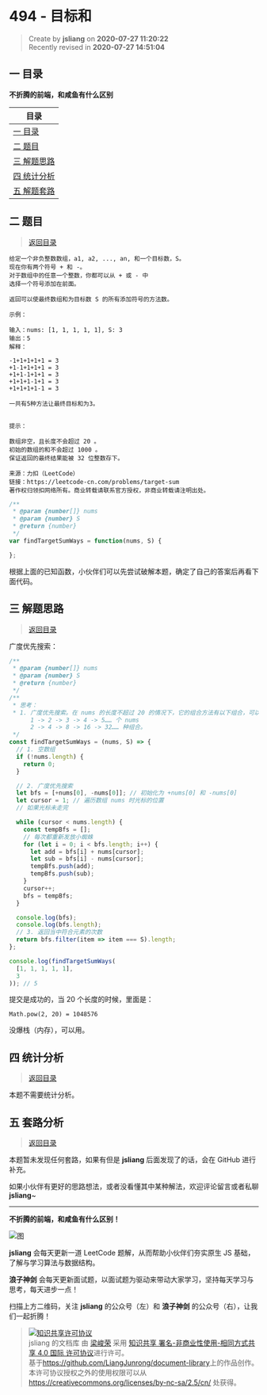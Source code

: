 494 - 目标和
===

> Create by **jsliang** on **2020-07-27 11:20:22**  
> Recently revised in **2020-07-27 14:51:04**  

## <a name="chapter-one" id="chapter-one"></a>一 目录

**不折腾的前端，和咸鱼有什么区别**

| 目录 |
| --- |
| [一 目录](#chapter-one) |
| <a name="catalog-chapter-two" id="catalog-chapter-two"></a>[二 题目](#chapter-two) |
| <a name="catalog-chapter-three" id="catalog-chapter-three"></a>[三 解题思路](#chapter-three) |
| <a name="catalog-chapter-four" id="catalog-chapter-four"></a>[四 统计分析](#chapter-four) |
| <a name="catalog-chapter-five" id="catalog-chapter-five"></a>[五 解题套路](#chapter-five) |

## <a name="chapter-two" id="chapter-two"></a>二 题目

> [返回目录](#chapter-one)

```
给定一个非负整数数组，a1, a2, ..., an, 和一个目标数，S。
现在你有两个符号 + 和 -。
对于数组中的任意一个整数，你都可以从 + 或 - 中
选择一个符号添加在前面。

返回可以使最终数组和为目标数 S 的所有添加符号的方法数。

示例：

输入：nums: [1, 1, 1, 1, 1], S: 3
输出：5
解释：

-1+1+1+1+1 = 3
+1-1+1+1+1 = 3
+1+1-1+1+1 = 3
+1+1+1-1+1 = 3
+1+1+1+1-1 = 3

一共有5种方法让最终目标和为3。
 

提示：

数组非空，且长度不会超过 20 。
初始的数组的和不会超过 1000 。
保证返回的最终结果能被 32 位整数存下。

来源：力扣（LeetCode）
链接：https://leetcode-cn.com/problems/target-sum
著作权归领扣网络所有。商业转载请联系官方授权，非商业转载请注明出处。
```

```js
/**
 * @param {number[]} nums
 * @param {number} S
 * @return {number}
 */
var findTargetSumWays = function(nums, S) {

};
```

根据上面的已知函数，小伙伴们可以先尝试破解本题，确定了自己的答案后再看下面代码。

## <a name="chapter-three" id="chapter-three"></a>三 解题思路

> [返回目录](#chapter-one)

广度优先搜索：

```js
/**
 * @param {number[]} nums
 * @param {number} S
 * @return {number}
 */
/**
 * 思考：
 * 1. 广度优先搜索。在 nums 的长度不超过 20 的情况下，它的组合方法有以下组合，可以尝试（预期爆栈）：
      1 -> 2 -> 3 -> 4 -> 5…… 个 nums
      2 -> 4 -> 8 -> 16 -> 32…… 种组合。
 */
const findTargetSumWays = (nums, S) => {
  // 1. 空数组
  if (!nums.length) {
    return 0;
  }

  // 2. 广度优先搜索
  let bfs = [+nums[0], -nums[0]]; // 初始化为 +nums[0] 和 -nums[0]
  let cursor = 1; // 遍历数组 nums 时光标的位置
  // 如果光标未走完

  while (cursor < nums.length) {
    const tempBfs = [];
    // 每次都重新发放小蜘蛛
    for (let i = 0; i < bfs.length; i++) {
      let add = bfs[i] + nums[cursor];
      let sub = bfs[i] - nums[cursor];
      tempBfs.push(add);
      tempBfs.push(sub);
    }
    cursor++;
    bfs = tempBfs;
  }

  console.log(bfs);
  console.log(bfs.length);
  // 3. 返回当中符合元素的次数
  return bfs.filter(item => item === S).length;
};

console.log(findTargetSumWays(
  [1, 1, 1, 1, 1],
  3
)); // 5
```

提交是成功的，当 20 个长度的时候，里面是：

`Math.pow(2, 20) = 1048576`

没爆栈（内存），可以用。

## <a name="chapter-four" id="chapter-four"></a>四 统计分析

> [返回目录](#chapter-one)

本题不需要统计分析。

## <a name="chapter-five" id="chapter-five"></a>五 套路分析

> [返回目录](#chapter-one)

本题暂未发现任何套路，如果有但是 **jsliang** 后面发现了的话，会在 GitHub 进行补充。

如果小伙伴有更好的思路想法，或者没看懂其中某种解法，欢迎评论留言或者私聊 **jsliang**~

---

**不折腾的前端，和咸鱼有什么区别！**

![图](https://github.com/LiangJunrong/document-library/blob/master/public-repertory/img/z-index-small.png?raw=true)

**jsliang** 会每天更新一道 LeetCode 题解，从而帮助小伙伴们夯实原生 JS 基础，了解与学习算法与数据结构。

**浪子神剑** 会每天更新面试题，以面试题为驱动来带动大家学习，坚持每天学习与思考，每天进步一点！

扫描上方二维码，关注 **jsliang** 的公众号（左）和 **浪子神剑** 的公众号（右），让我们一起折腾！

> <a rel="license" href="http://creativecommons.org/licenses/by-nc-sa/4.0/"><img alt="知识共享许可协议" style="border-width:0" src="https://i.creativecommons.org/l/by-nc-sa/4.0/88x31.png" /></a><br /><span xmlns:dct="http://purl.org/dc/terms/" property="dct:title">jsliang 的文档库</span> 由 <a xmlns:cc="http://creativecommons.org/ns#" href="https://github.com/LiangJunrong/document-library" property="cc:attributionName" rel="cc:attributionURL">梁峻荣</a> 采用 <a rel="license" href="http://creativecommons.org/licenses/by-nc-sa/4.0/">知识共享 署名-非商业性使用-相同方式共享 4.0 国际 许可协议</a>进行许可。<br />基于<a xmlns:dct="http://purl.org/dc/terms/" href="https://github.com/LiangJunrong/document-library" rel="dct:source">https://github.com/LiangJunrong/document-library</a>上的作品创作。<br />本许可协议授权之外的使用权限可以从 <a xmlns:cc="http://creativecommons.org/ns#" href="https://creativecommons.org/licenses/by-nc-sa/2.5/cn/" rel="cc:morePermissions">https://creativecommons.org/licenses/by-nc-sa/2.5/cn/</a> 处获得。